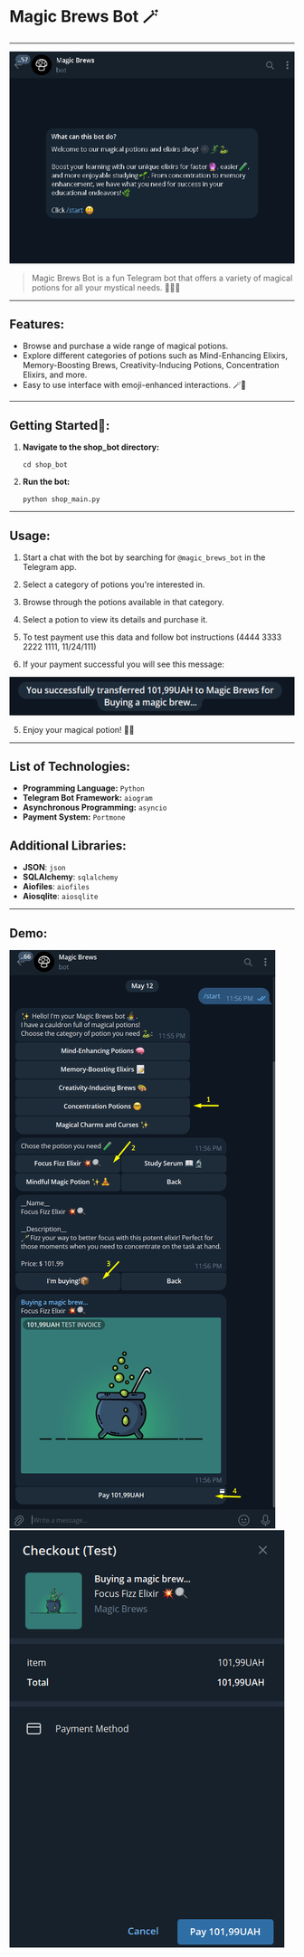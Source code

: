 # Magic Brews Bot 🪄

---
![img.png](images_for_readme/img_1.png)

> Magic Brews Bot is a fun Telegram bot that offers a variety of magical potions for all your mystical needs. 🧙‍♂️✨
---

## Features:

- Browse and purchase a wide range of magical potions.
- Explore different categories of potions such as Mind-Enhancing Elixirs, Memory-Boosting Brews, Creativity-Inducing Potions, Concentration Elixirs, and more.
- Easy to use interface with emoji-enhanced interactions. 🪄🔮
---

## Getting Started🔮:

1. **Navigate to the shop_bot directory:**
    ```shell
    cd shop_bot
    ```

3. **Run the bot:**
    ```shell
    python shop_main.py
    ```

---

## Usage:

1. Start a chat with the bot by searching for `@magic_brews_bot` in the Telegram app.
2. Select a category of potions you're interested in.
3. Browse through the potions available in that category.
4. Select a potion to view its details and purchase it.
5. To test payment use this data and follow bot instructions (4444 3333 2222 1111, 11/24/111)

6. If your payment successful you will see this message:

![img.png](img.png)

5. Enjoy your magical potion! 🌟✨
---

## List of Technologies:

* **Programming Language:** `Python`
* **Telegram Bot Framework:** `aiogram`
* **Asynchronous Programming:** `asyncio`
* **Payment System:** `Portmone`

## Additional Libraries:

* **JSON**: `json`
* **SQLAlchemy**: `sqlalchemy`
* **Aiofiles**: `aiofiles`
* **Aiosqlite**: `aiosqlite`
---
## Demo:
![img.png](images_for_readme/img.png)
![img_1.png](images_for_readme/img_2.png)